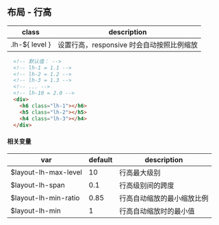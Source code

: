 ## 布局 - 行高

 class          | description
 -------------- | -------------------------------------------
 .lh-${ level } | 设置行高，responsive 时会自动按照比例缩放
 
```html
  <!-- 默认值： -->
  <!-- lh-1 = 1.1 -->
  <!-- lh-2 = 1.2 -->
  <!-- lh-3 = 1.3 -->
  <!-- ... -->
  <!-- lh-10 = 2.0 -->
  <div>
    <h6 class="lh-1"></h6>
    <h5 class="lh-2"></h5>
    <h4 class="lh-3"></h4>
  </div>
```
 
#### 相关变量

 var                         | default | description
 --------------------------  | ------- | --------------------------------
 $layout-lh-max-level        | 10      | 行高最大级别
 $layout-lh-span             | 0.1     | 行高级别间的跨度
 $layout-lh-min-ratio        | 0.85    | 行高自动缩放的最小缩放比例
 $layout-lh-min              | 1       | 行高自动缩放时的最小值
 